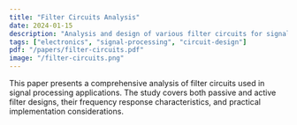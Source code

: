 ```yaml
---
title: "Filter Circuits Analysis"
date: 2024-01-15
description: "Analysis and design of various filter circuits for signal processing applications"
tags: ["electronics", "signal-processing", "circuit-design"]
pdf: "/papers/filter-circuits.pdf"
image: "/filter-circuits.png"
---
```


This paper presents a comprehensive analysis of filter circuits used in signal processing applications. The study covers both passive and active filter designs, their frequency response characteristics, and practical implementation considerations.
